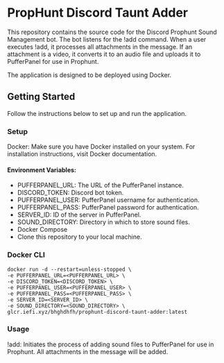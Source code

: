 # PropHunt Discord Taunt Adder

This repository contains the source code for the Discord Prophunt Sound Management bot. The bot listens for the !add command. When a user executes !add, it processes all attachments in the message. If an attachment is a video, it converts it to an audio file and uploads it to PufferPanel for use in Prophunt.

The application is designed to be deployed using Docker.

## Getting Started
Follow the instructions below to set up and run the application.

### Setup
Docker: Make sure you have Docker installed on your system. For installation instructions, visit Docker documentation.

#### Environment Variables:

 - PUFFERPANEL_URL: The URL of the PufferPanel instance.
 - DISCORD_TOKEN: Discord bot token.
 - PUFFERPANEL_USER: PufferPanel username for authentication.
 - PUFFERPANEL_PASS: PufferPanel password for authentication.
 - SERVER_ID: ID of the server in PufferPanel.
 - SOUND_DIRECTORY: Directory in which to store sound files.
 - Docker Compose
 - Clone this repository to your local machine.

### Docker CLI
```shell
docker run -d --restart=unless-stopped \
-e PUFFERPANEL_URL=<PUFFERPANEL_URL> \
-e DISCORD_TOKEN=<DISCORD_TOKEN> \
-e PUFFERPANEL_USER=<PUFFERPANEL_USER> \
-e PUFFERPANEL_PASS=<PUFFERPANEL_PASS> \
-e SERVER_ID=<SERVER_ID> \
-e SOUND_DIRECTORY=<SOUND_DIRECTORY> \
glcr.iefi.xyz/bhghdhfh/prophunt-discord-taunt-adder:latest
```
### Usage
!add: Initiates the process of adding sound files to PufferPanel for use in Prophunt. All attachments in the message will be added.
